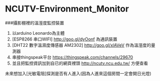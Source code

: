 # NCUTV-Environment_Monitor
###攝影棚裡的溫溼度監控裝置

1. 以arduino Leonardo為主體  
2. [ESP8266 串口WIFI] http://goo.gl/dyOonf 為通訊裝置  
3. [DHT22 數字溫濕度傳感器 AM2302] http://goo.gl/xlAVeV 作為溫溼度的量測器  
4. 串接thingspeak平台 https://thingspeak.com/channels/29670   
5. 並且把監控資訊加到自已的網頁裡頭 http://ncutv.ncu.edu.tw/ 方便查看 

未來想加入[光敏電阻]探測是否有人進入(因為人進來這個房間一定會開日光燈)

